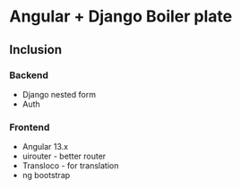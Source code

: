 # Angular + Django Boiler plate


## Inclusion


### Backend
- Django nested form
- Auth

### Frontend
- Angular 13.x
- uirouter - better router
- Transloco - for translation 
- ng bootstrap
